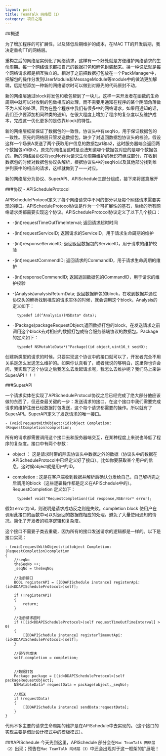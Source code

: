 ```yaml
---
layout: post
title: TeamTalk 网络层（1）
category: 项目之路
---
```


##概述

为了增加程序的可扩展性，以及降低后期维护的成本，在MAC TT的开发后期，我决定重构TT的网络层。

重构之后的网络层实例化了网络请求，这样有一个好处就是方便维护网络请求的生命周期。每一个网络请求都把自己的数据打包和解包封装起来。换一种说法就是每个网络请求都是相互独立的。相对于之前把数据打包放在一个PackManager中，把解包的操作分发到UserModule和MessageModule等module中的做法更加解耦，后期想添加一种新的网络请求时可以做到对原先的代码原封不动，

新的网络层通过block将发包和收包帮到了一块儿。这样一来开发者在函数的生命周期中就可以对收到的包做相应的处理，而不需要用通知在程序的某个阴暗角落做不为人知的处理。因为在整个程序中我们有很多中的网络请求，如果用通知的话，我们至少要添加相同种类的通知，在很大程度上增加了程序的复杂度以及维护成本，完成这一优化更多的是依靠block的特性。

新的网络层框架保证了数据包的一致性，协议头中有seqNo，用于保证数据包的一致性。原先的网络层只管发送数据包，缺少了对返回数据包协议头的校验。假设这样一个场景A发送了两个获取用户信息的数据包a1和a2，这时服务器端会返回两个数据包b1和b2。原先的网络层这时是没法知道哪个数据包对应的是哪个数据包的。新的网络层协议将seqNo作为请求生命周期维护的标识符组成部分，在收到数据包的时候对数据包协议头解析，根据协议头中的seqNo以及其他部分找到维护列表中的相应的请求，这样就做到了一一对应。

新的网络层分为协议、SuperAPI、APISchedule三部分组成，接下来将逐篇展开

###协议 - APIScheduleProtocol

APIScheduleProtocol定义了每个网络请求中不同的部分以及每个网络请求需要实现的接口。APIScheduleProtocol协议是作为一个可扩展性的基石，后续的所有网络请求类都需要实现这个协议。APIScheduleProtocol协议定义了以下几个接口：

- -(int)requestTimeOutTimeInterval; 返回请求超时时间

- -(int)requestServiceID; 返回请求的ServiceID，用于请求生命周期的维护
 
- -(int)responseServiceID; 返回返回数据包的ServiceID，用于请求的维护校验

- -(int)requestCommendID; 返回请求的CommandID，用于请求生命周期的维护

- -(int)responseCommendID; 返回返回数据包的CommandID，用于请求的维护校验

- -(Analysis)analysisReturnData; 返回数据解包的block，在收到数据并通过协议头的解析找到相应的请求实体的时候，就会调用这个block，Analysis的定义如下：

		typedef id(^Analysis)(NSData* data);

- -(Package)packageRequestObject;返回数据打包的block，在发送请求之前调用这个block去对相应的数据打包成符合服务器端协议的数据包。Package的定义如下：

		typedef NSMutableData*(^Package)(id object,uint16_t seqNO);
		
创建新类型的请求的时候，只要实现这个协议中的接口就可以了，开发者完全不用关系是怎么发送怎么维护的。如果你认真看了，或者我说的够明白，这里你也许会问，我实现了这个协议之后我怎么去发起请求呢，我怎么去维护呢？我们马上来讲SuperAPI！！！

###SuperAPI

一个请求实体在实现了APIScheduleProtocol协议之后已经完成了绝大部分他应该做的东西了，但还查最关键的一步：发送请求的接口。在这个接口中我们需要完成请求的维护注册已经数据打包发送，这个每个请求都需要的操作。所以就有了SuperAPI。SuperAPI定义了发送请求的唯一接口。

	- (void)requestWithObject:(id)object Completion:(RequestCompletion)completion;
所有的请求都需要调用这个接口去和服务器端交互，在某种程度上来说也降低了程序的复杂度。接口中有两个参数：

- object ： 这是请求时带的除去协议头中数据之外的数据（协议头中的数据在APIScheduleProtocol中已经定义好了接口）。比如你要获取某个用户的信息，这时候object就是用户的ID。

- completion : 这是在客户端收到数据并解析后确认分发给自己，自己解析完之后调用的block（这些逻辑操作都是定义在APISchedule中的）。RequestCompletion 定义如下：

		typedef void(^RequestCompletion)(id response,NSError* error);
假如 error为nil，则说明是请求成功反之则是失败。completion block 使用户在调用此接口的函数中可以对返回的数据做相应的处理。避免了大量使用通知的情况。简化了开发者的程序逻辑和复杂度。

这个接口不需要子类去重载，因为所有的接口发送请求的逻辑都是一样的。以下是接口实现：

	- (void)requestWithObject:(id)object Completion:(RequestCompletion)completion
	{
	    //seqNo
	    theSeqNo ++;
	    _seqNo = theSeqNo;
	    
	    //注册接口
	    BOOL registerAPI = [[DDAPISchedule instance] registerApi:(id<DDAPIScheduleProtocol>)self];
	    
	    if (!registerAPI)
	    {
	        return;
	    }
	    
	    //注册请求超时
	    if ([(id<DDAPIScheduleProtocol>)self requestTimeOutTimeInterval] > 0)
	    {
	        [[DDAPISchedule instance] registerTimeoutApi:(id<DDAPIScheduleProtocol>)self];
	    }
	    
	    //保存完成块
	    self.completion = completion;
	
	    
	    //数据打包
	    Package package = [(id<DDAPIScheduleProtocol>)self packageRequestObject];
	    NSMutableData* requestData = package(object,_seqNo);
	    
	    //发送
	    if (requestData)
	    {
	        [[DDAPISchedule instance] sendData:requestData];
	    }
	}

代码不多主要的请求生命周期的维护是在APISchedule中去实现的。（这个接口的实现主要是借助设计模式中的模板模式）。

###APISchedule
今天先到这里，APISchedule 部分会在`Mac TeamTalk 网络层（2）`出现；预告在`Mac TeamTalk 网络层（3）`中还会出现对于这一框架的扩展哦！




